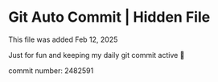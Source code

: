 # Git Auto Commit | Hidden File

This file was added Feb 12, 2025

Just for fun and keeping my daily git commit active 🤪

commit number: 2482591
